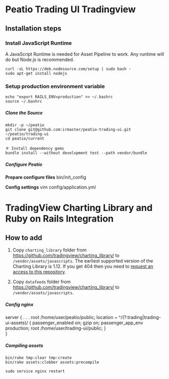 # Peatio Trading UI Tradingview

## Installation steps


### Install JavaScript Runtime

A JavaScript Runtime is needed for Asset Pipeline to work. Any runtime will do but Node.js is recommended.

    curl -sL https://deb.nodesource.com/setup | sudo bash -
    sudo apt-get install nodejs

### Setup production environment variable

    echo "export RAILS_ENV=production" >> ~/.bashrc
    source ~/.bashrc
    

##### Clone the Source

    mkdir -p ~/peatio
    git clone git@github.com:irmaster/peatio-trading-ui.git ~/peatio/trading-ui
    cd peatio/current

    ＃ Install dependency gems
    bundle install --without development test --path vendor/bundle

##### Configure Peatio

**Prepare configure files**
    bin/init_config

**Config settings**
    vim config/application.yml


# TradingView Charting Library and Ruby on Rails Integration

## How to add

1. Copy `charting_library` folder from https://github.com/tradingview/charting_library/ to `/vendor/assets/javascripts`. The earliest supported version of the Charting Library is 1.12. If you get 404 then you need to [request an access to this repository](https://www.tradingview.com/HTML5-stock-forex-bitcoin-charting-library/).

1. Copy `datafeeds` folder from https://github.com/tradingview/charting_library/ to `/vendor/assets/javascripts`.

##### Config nginx

server {
    .
    .
    .
    root /home/user/peatio/public;
    location ~ ^/(?:trading|trading-ui-assets)\/ {
        passenger_enabled on;
        gzip on;
        passenger_app_env production;
        root  /home/user/trading-ui/public;
    }  
}

##### Compiling assets
    bin/rake tmp:clear tmp:create
    bin/rake assets:clobber assets:precompile
    
    sudo service nginx restart    
    

